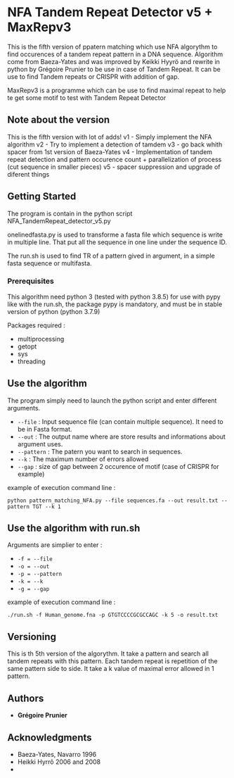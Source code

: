 # NFA Tandem Repeat Detector v5 + MaxRepv3

This is the fifth version of ppatern matching which use NFA algorythm to find occurences of a tandem repeat pattern in a DNA sequence.
Algorithm come from Baeza-Yates and was improved by Keikki Hyyrö and rewrite in python by Grégoire Prunier to be use in case of Tandem Repeat.
It can be use to find Tandem repeats or CRISPR with addition of gap.

MaxRepv3 is a programme which can be use to find maximal repeat to help te get some motif to test with Tandem Repeat Detector

## Note about the version

This is the fifth version with lot of adds!
v1 - Simply implement the NFA algorithm
v2 - Try to implement a detection of tamdem
v3 - go back whith spacer from 1st version of Baeza-Yates
v4 - Implementation of tandem repeat detection and pattern occurence count + parallelization of process (cut sequence in smaller pieces)
v5 - spacer suppression and upgrade of diferent things

## Getting Started

The program is contain in the python script NFA_TandemRepeat_detector_v5.py 

onelinedfasta.py is used to transforme a fasta file which sequence is write in multiple line. That put all the sequence in one line under the sequence ID.

The run.sh is used to find TR of a pattern gived in argument, in a simple fasta sequence or multifasta.

### Prerequisites

This algorithm need python 3  (tested with python 3.8.5)
for use with pypy like with the run.sh, the package pypy is mandatory, and must be in stable version of python (python 3.7.9)

Packages required :

* multiprocessing
* getopt
* sys
* threading



## Use the algorithm

The program simply need to launch the python script and enter different arguments.

* `--file` : Input sequence file (can contain multiple sequence). It need to be in Fasta format.
* `--out` : The output name where are store results and informations about argument uses.
* `--pattern` : The patern you want to search in sequences.
* `--k` : The maximum number of errors allowed
* `--gap` : size of gap between 2 occurence of motif (case of CRISPR for example)

example of execution command line :
```
python pattern_matching_NFA.py --file sequences.fa --out result.txt --pattern TGT --k 1
```
## Use the algorithm with run.sh
Arguments are simplier to enter :

- `-f = --file`
- `-o = --out`
- `-p = --pattern`
- `-k = --k`
- `-g = --gap`


example of execution command line :
```
./run.sh -f Human_genome.fna -p GTGTCCCCGCGCCAGC -k 5 -o result.txt
```

## Versioning

This is th 5th version of the algorythm.
It take a pattern and search all tandem repeats with this pattern. Each tandem repeat is repetition of the same pattern side to side.
It take a k value of maximal error allowed in 1 pattern.

## Authors

* **Grégoire Prunier** 



## Acknowledgments

* Baeza-Yates, Navarro 1996
* Heikki Hyrrô 2006 and 2008
*
